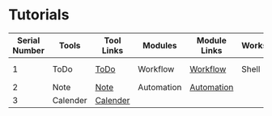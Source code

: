 # Tutorials

| Serial Number | Tools          | Tool Links                          | Modules        | Module Links                          |   Workshops      |     Workshop Link            | Website   |  Website Links
|--------------|---------------|------------------------------------|---------------|---------------------------------------|---------------------|--------------------------------|-----------|--------------
| 1             | ToDo          | [ToDo](./tutorials/todo.md)        | Workflow      | [Workflow](./tutorials/workflow.md) |   Shell              | [Shell](./tutorials/shell.md)  | Web Form | [Web Form](./tutorials/webform.md)
| 2             | Note          | [Note](./tutorials/notes.md)       | Automation    | [Automation](./tutorials/automation) |
| 3             | Calender      | [Calender](./tutorials/calender.md)|                                                     

